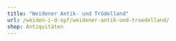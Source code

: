 ```yaml
---
title: "Weidener Antik- und Trödelland"
url: /weiden-i-d-opf/weidener-antik-und-troedelland/
shop: Antiquitäten
---
```

